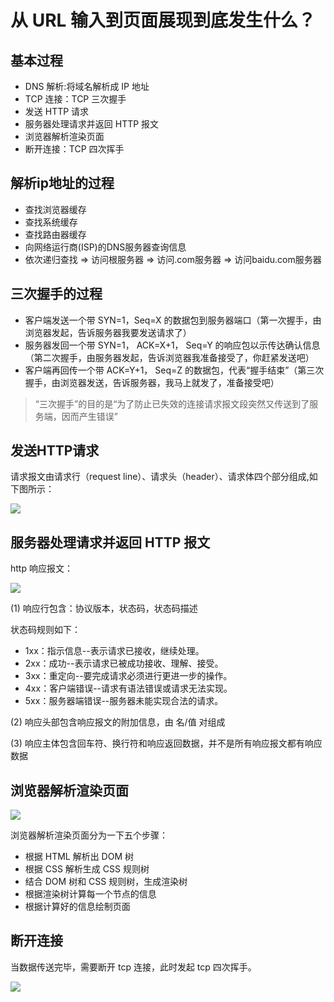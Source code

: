 # 从 URL 输入到页面展现到底发生什么？

## 基本过程
- DNS 解析:将域名解析成 IP 地址
- TCP 连接：TCP 三次握手
- 发送 HTTP 请求
- 服务器处理请求并返回 HTTP 报文
- 浏览器解析渲染页面
- 断开连接：TCP 四次挥手

## 解析ip地址的过程
- 查找浏览器缓存
- 查找系统缓存
- 查找路由器缓存
- 向网络运行商(ISP)的DNS服务器查询信息
- 依次递归查找 => 访问根服务器 => 访问.com服务器 => 访问baidu.com服务器


## 三次握手的过程
- 客户端发送一个带 SYN=1，Seq=X 的数据包到服务器端口（第一次握手，由浏览器发起，告诉服务器我要发送请求了）
- 服务器发回一个带 SYN=1， ACK=X+1， Seq=Y 的响应包以示传达确认信息（第二次握手，由服务器发起，告诉浏览器我准备接受了，你赶紧发送吧）
- 客户端再回传一个带 ACK=Y+1， Seq=Z 的数据包，代表“握手结束”（第三次握手，由浏览器发送，告诉服务器，我马上就发了，准备接受吧）

> “三次握手”的目的是“为了防止已失效的连接请求报文段突然又传送到了服务端，因而产生错误”

## 发送HTTP请求

请求报文由请求行（request line）、请求头（header）、请求体四个部分组成,如下图所示：

![](https://ws1.sinaimg.cn/large/a71efaafly1g21brwf6mmj20h406r0uf.jpg)

## 服务器处理请求并返回 HTTP 报文

http 响应报文：

![](https://ws1.sinaimg.cn/large/a71efaafly1g21bs7xehxj20bb080mxu.jpg)

(1) 响应行包含：协议版本，状态码，状态码描述

状态码规则如下：
- 1xx：指示信息--表示请求已接收，继续处理。
- 2xx：成功--表示请求已被成功接收、理解、接受。
- 3xx：重定向--要完成请求必须进行更进一步的操作。
- 4xx：客户端错误--请求有语法错误或请求无法实现。
- 5xx：服务器端错误--服务器未能实现合法的请求。

(2) 响应头部包含响应报文的附加信息，由 名/值 对组成

(3) 响应主体包含回车符、换行符和响应返回数据，并不是所有响应报文都有响应数据

## 浏览器解析渲染页面

![](https://ws1.sinaimg.cn/large/a71efaafly1g21bsfijrnj20kw0760ti.jpg)

浏览器解析渲染页面分为一下五个步骤：

- 根据 HTML 解析出 DOM 树
- 根据 CSS 解析生成 CSS 规则树
- 结合 DOM 树和 CSS 规则树，生成渲染树
- 根据渲染树计算每一个节点的信息
- 根据计算好的信息绘制页面

## 断开连接

当数据传送完毕，需要断开 tcp 连接，此时发起 tcp 四次挥手。

![](https://ws1.sinaimg.cn/large/a71efaafly1g21bsm7ci8j20i40ciwic.jpg)
